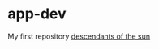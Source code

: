# app-dev
My first repository
[descendants of the sun](https://youtube.com/shorts/351hFDi0hj4?si=Vdec3MU8NH9_neuT)
